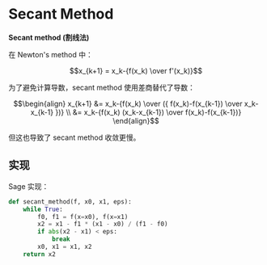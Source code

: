 # Secant Method
**Secant method (割线法)**

在 Newton's method 中：

$$x_{k+1} = x_k-{f(x_k) \over f'(x_k)}$$

为了避免计算导数，secant method 使用差商替代了导数：

$$\begin{align}
x_{k+1} &= x_k-{f(x_k) \over ({ f(x_k)-f(x_{k-1}) \over x_k-x_{k-1} })} \\
&= x_k-{f(x_k) (x_k-x_{k-1}) \over f(x_k)-f(x_{k-1})}
\end{align}$$

但这也导致了 secant method 收敛更慢。

## 实现
Sage 实现：
```python
def secant_method(f, x0, x1, eps):
    while True:
        f0, f1 = f(x=x0), f(x=x1)
        x2 = x1 - f1 * (x1 - x0) / (f1 - f0)
        if abs(x2 - x1) < eps:
            break
        x0, x1 = x1, x2
    return x2
```